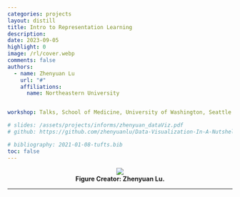 ```yaml
---
categories: projects
layout: distill
title: Intro to Representation Learning
description:
date: 2023-09-05
highlight: 0
image: /rl/cover.webp
comments: false
authors:
  - name: Zhenyuan Lu
    url: "#"
    affiliations:
      name: Northeastern University


workshop: Talks, School of Medicine, University of Washington, Seattle

# slides: /assets/projects/informs/zhenyuan_dataViz.pdf
# github: https://github.com/zhenyuanlu/Data-Visualization-In-A-Nutshell/blob/main/zhenyuan_dataViz.pdf

# bibliography: 2021-01-08-tufts.bib
toc: false
---
```

<div class="l-page">
<center>
  <figure style="max-width:100%;">
    <img src="{{ '/assets/projects/rl/cover.webp' | relative_url }}"  />
    <figcaption>
      <strong> Figure Creator: Zhenyuan Lu.  </strong>
    </figcaption>
  </figure>
</center>
</div>

***
